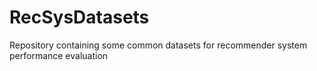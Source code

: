 # RecSysDatasets
Repository containing some common datasets for recommender system performance evaluation
